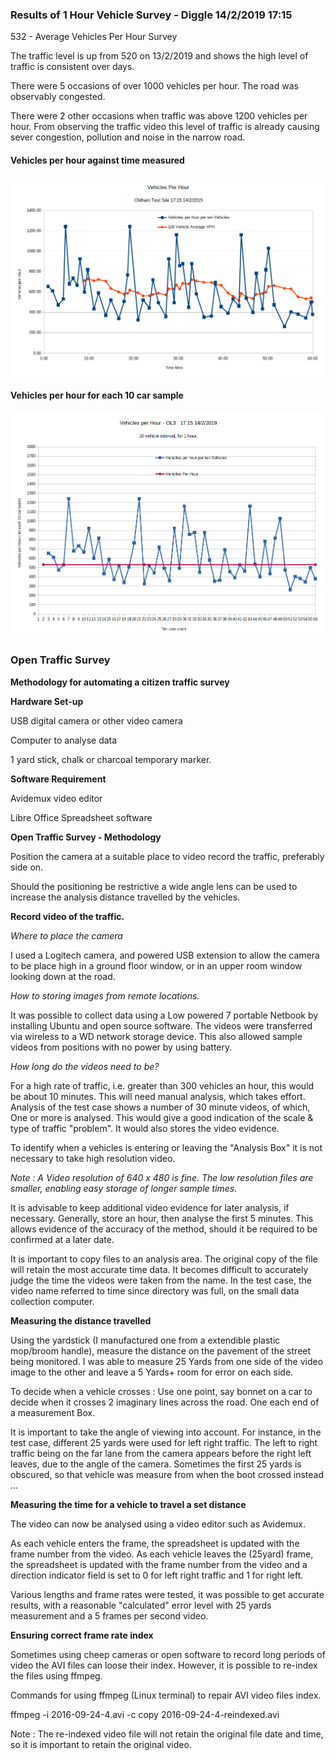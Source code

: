 ### Results of 1 Hour Vehicle Survey - Diggle 14/2/2019 17:15

532    - Average Vehicles Per Hour Survey  

The traffic level is up from 520 on  13/2/2019  and shows the high level of traffic is consistent over days. 

There were 5 occasions of over 1000 vehicles per hour. The road was observably congested.

There were 2 other occasions when traffic was above 1200 vehicles per hour. From observing the traffic video this level of traffic is already causing sever congestion, pollution and noise in the narrow road.  


#### Vehicles per hour against time measured  


![Vehicles /hour - Oldham 14.2.2019](https://raw.githubusercontent.com/wrapperband/OpenTrafficSurvey/master/CaseStudies/2019-02-14%20-%20Oldham%20Test%20Site1HrSurvey/Images/2019-2-14-vph-01.png)


#### Vehicles per hour for each 10 car sample  

![Vehicles /hour - Oldham 14.2.2019](https://raw.githubusercontent.com/wrapperband/OpenTrafficSurvey/master/CaseStudies/2019-02-14%20-%20Oldham%20Test%20Site1HrSurvey/Images/2019-2-14-vph-02.png)



### Open Traffic Survey 
**Methodology for automating a citizen traffic survey**

**Hardware Set-up**

USB digital camera or other video camera

Computer to analyse data

1 yard stick, chalk or charcoal temporary marker.

**Software Requirement**

Avidemux video editor

Libre Office Spreadsheet software


**Open Traffic Survey - Methodology**  

Position the camera at a suitable place to video record the traffic, preferably side on.  
  
Should the positioning be restrictive a wide angle lens can be used to increase the analysis distance travelled by the vehicles.  

**Record video of the traffic.**  

*Where to place the camera*  

I used a Logitech camera, and powered USB extension to allow the camera to be place high in a ground floor window, or in an upper room window looking down at the road.

*How to storing images from remote locations.*   

It was possible to collect data using a Low powered 7 portable Netbook  by installing Ubuntu and open source software. The videos were transferred via wireless to a WD network storage device. This also allowed sample videos from positions with no power by using battery.   

*How long do the videos need to be?*  

For a high rate of traffic, i.e. greater than 300 vehicles an hour, this would be about 10 minutes. This will need manual analysis, which takes effort.  Analysis of the test case shows a number of 30 minute videos, of which, One or more is analysed. This would give a good indication of the scale & type of traffic "problem". It would also stores the video evidence.

To identify when a vehicles is entering or leaving the "Analysis Box" it is not necessary to take high resolution video.

*Note : A Video resolution of 640 x 480 is fine.  The low resolution files are smaller, enabling easy storage of longer sample times.*   

It is advisable to keep additional video evidence for later analysis, if necessary.  Generally, store an hour, then analyse the first 5 minutes. This allows evidence of the accuracy of the method, should it be required to be confirmed at a later date.

It is important to copy files to an analysis area. The original copy of the file will retain the most accurate time data. It becomes difficult to accurately judge the time the videos were taken from the name. In the test case, the video name referred to time since directory was full, on the small data collection computer.    

**Measuring the distance travelled**  

Using the yardstick (I manufactured one from a extendible plastic mop/broom handle), measure the distance on the pavement of the street being monitored. I was able to measure 25 Yards from one side of the video image to the other and leave a 5 Yards+ room for error on each side.  

To decide when a vehicle crosses  : Use one point, say bonnet on a car to decide when it crosses 2 imaginary lines across the road. One each end of a measurement Box.  

It is important to take the angle of viewing into account. For instance, in the test case, different 25 yards were used for left right traffic. The left to right traffic being on the far lane from the camera appears before the right left leaves, due to the angle of the camera. Sometimes the first 25 yards is obscured, so that vehicle was measure from when the boot crossed instead ...  

**Measuring the time for a vehicle to travel a set distance**  

The video can now be analysed using a video editor such as Avidemux.  

As each vehicle enters the frame, the spreadsheet is updated with the frame number from the video.  As each vehicle leaves the (25yard) frame, the spreadsheet is updated with the frame number from the video and a direction indicator field is set to 0 for left right traffic and 1 for right left.   

Various lengths and frame rates were tested, it was possible to get accurate results, with a reasonable "calculated" error level with 25 yards measurement and a 5 frames per second video.  

**Ensuring correct frame rate index**

Sometimes using cheep cameras or open software to record long periods of video the AVI files can loose their index. However, it is possible to re-index the files using ffmpeg.

Commands for using ffmpeg (Linux terminal)  to repair AVI video files index.

ffmpeg -i 2016-09-24-4.avi -c copy 2016-09-24-4-reindexed.avi   

Note : The re-indexed video file will not retain the original file date and time, so it is important to retain the original video.


